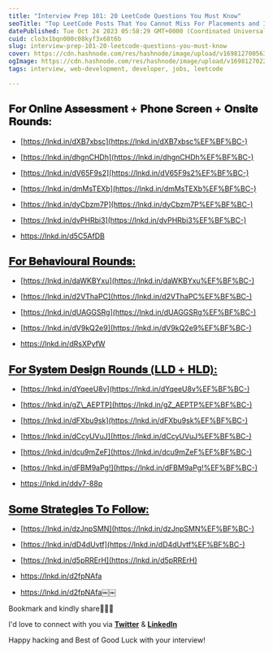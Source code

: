 ```yaml
---
title: "Interview Prep 101: 20 LeetCode Questions You Must Know"
seoTitle: "Top LeetCode Posts That You Cannot Miss For Placements and Interviews"
datePublished: Tue Oct 24 2023 05:58:29 GMT+0000 (Coordinated Universal Time)
cuid: clo3x1bqn000c08kyf3x68t6b
slug: interview-prep-101-20-leetcode-questions-you-must-know
cover: https://cdn.hashnode.com/res/hashnode/image/upload/v1698127005632/4f75a269-1db5-44fa-8cb1-7601a0514f13.png
ogImage: https://cdn.hashnode.com/res/hashnode/image/upload/v1698127022071/c68a013d-af04-4ddb-9547-5354f38bf85d.png
tags: interview, web-development, developer, jobs, leetcode

---
```


## 𝐅𝐨𝐫 𝐎𝐧𝐥𝐢𝐧𝐞 𝐀𝐬𝐬𝐞𝐬𝐬𝐦𝐞𝐧𝐭 + 𝐏𝐡𝐨𝐧𝐞 𝐒𝐜𝐫𝐞𝐞𝐧 + 𝐎𝐧𝐬𝐢𝐭𝐞 𝐑𝐨𝐮𝐧𝐝𝐬:

* [https://lnkd.in/dXB7xbsc](https://lnkd.in/dXB7xbsc%EF%BF%BC-)
    
* [https://lnkd.in/dhgnCHDh](https://lnkd.in/dhgnCHDh%EF%BF%BC-)
    
* [https://lnkd.in/dV65F9s2](https://lnkd.in/dV65F9s2%EF%BF%BC-)
    
* [https://lnkd.in/dmMsTEXb](https://lnkd.in/dmMsTEXb%EF%BF%BC-)
    
* [https://lnkd.in/dyCbzm7P](https://lnkd.in/dyCbzm7P%EF%BF%BC-)
    
* [https://lnkd.in/dvPHRbi3](https://lnkd.in/dvPHRbi3%EF%BF%BC-)
    
* https://lnkd.in/d5C5AfDB
    

## [𝐅𝐨𝐫 𝐁𝐞𝐡𝐚𝐯𝐢𝐨𝐮𝐫𝐚𝐥 𝐑𝐨𝐮𝐧𝐝𝐬:](https://lnkd.in/d5C5AfDB￼￼2)

* [https://lnkd.in/daWKBYxu](https://lnkd.in/daWKBYxu%EF%BF%BC-)
    
* [https://lnkd.in/d2VThaPC](https://lnkd.in/d2VThaPC%EF%BF%BC-)
    
* [https://lnkd.in/dUAGGSRg](https://lnkd.in/dUAGGSRg%EF%BF%BC-)
    
* [https://lnkd.in/dV9kQ2e9](https://lnkd.in/dV9kQ2e9%EF%BF%BC-)
    
* https://lnkd.in/dRsXPyfW
    

## [𝐅𝐨𝐫 𝐒𝐲𝐬𝐭𝐞𝐦 𝐃𝐞𝐬𝐢𝐠𝐧 𝐑𝐨𝐮𝐧𝐝𝐬 (𝐋𝐋𝐃 + 𝐇𝐋𝐃):](https://lnkd.in/dRsXPyfW￼￼3)

* [https://lnkd.in/dYqeeU8v](https://lnkd.in/dYqeeU8v%EF%BF%BC-)
    
* [https://lnkd.in/gZ\_AEPTP](https://lnkd.in/gZ_AEPTP%EF%BF%BC-)
    
* [https://lnkd.in/dFXbu9sk](https://lnkd.in/dFXbu9sk%EF%BF%BC-)
    
* [https://lnkd.in/dCcyUVuJ](https://lnkd.in/dCcyUVuJ%EF%BF%BC-)
    
* [https://lnkd.in/dcu9mZeF](https://lnkd.in/dcu9mZeF%EF%BF%BC-)
    
* [https://lnkd.in/dFBM9aPg!](https://lnkd.in/dFBM9aPg!%EF%BF%BC-)
    
* https://lnkd.in/ddv7-88p
    

## [𝐒𝐨𝐦𝐞 𝐒𝐭𝐫𝐚𝐭𝐞𝐠𝐢𝐞𝐬 𝐓𝐨 𝐅𝐨𝐥𝐥𝐨𝐰:](https://lnkd.in/ddv7-88p￼￼4)

* [https://lnkd.in/dzJnpSMN](https://lnkd.in/dzJnpSMN%EF%BF%BC-)
    
* [https://lnkd.in/dD4dUvtf](https://lnkd.in/dD4dUvtf%EF%BF%BC-)
    
* [https://lnkd.in/d5pRRErH](https://lnkd.in/d5pRRErH)
    
* https://lnkd.in/d2fpNAfa
    
* https://lnkd.in/d2fpNAfa￼￼
    

Bookmark and kindly share🙌🏻💯

I'd love to connect with you via [**Twitter**](https://twitter.com/bonaogeto) & [**LinkedIn**](https://www.linkedin.com/in/bonaventureogeto/)

Happy hacking and Best of Good Luck with your interview!